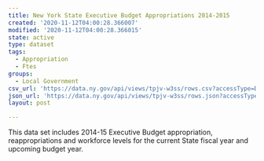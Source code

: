```yaml
---
title: New York State Executive Budget Appropriations 2014-2015
created: '2020-11-12T04:00:28.366007'
modified: '2020-11-12T04:00:28.366015'
state: active
type: dataset
tags:
  - Appropriation
  - Ftes
groups:
  - Local Government
csv_url: 'https://data.ny.gov/api/views/tpjv-w3ss/rows.csv?accessType=DOWNLOAD'
json_url: 'https://data.ny.gov/api/views/tpjv-w3ss/rows.json?accessType=DOWNLOAD'
layout: post

---
```

This data set includes 2014-15 Executive Budget appropriation, reappropriations and workforce levels for the current State fiscal year and upcoming budget year.
